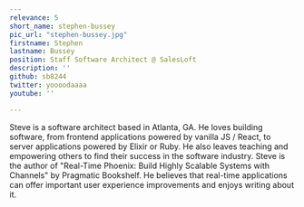 ```yaml
---
relevance: 5
short_name: stephen-bussey
pic_url: "stephen-bussey.jpg"
firstname: Stephen
lastname: Bussey
position: Staff Software Architect @ SalesLoft
description: ''
github: sb8244
twitter: yoooodaaaa
youtube: ''

---
```

<p>Steve is a software architect based in Atlanta, GA. He loves building software, from frontend applications powered by vanilla JS / React, to server applications powered by Elixir or Ruby. He also leaves teaching and empowering others to find their success in the software industry. Steve is the author of "Real-Time Phoenix: Build Highly Scalable Systems with Channels" by Pragmatic Bookshelf. He believes that real-time applications can offer important user experience improvements and enjoys writing about it.</p>
